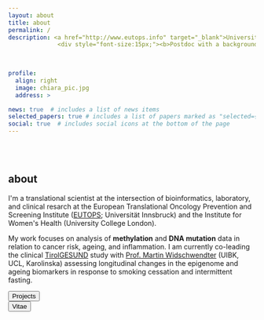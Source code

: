 ```yaml
---
layout: about
title: about
permalink: /
description: <a href="http://www.eutops.info" target="_blank">Universität Innsbruck</a> • <a href="http://www.ucl.ac.uk"" target="_blank">University College London<br></a>
              <div style="font-size:15px;"><b>Postdoc with a background in molecular medicine working on epigenetics, cellular ageing, and disease prevention. Particularly interested in the immune system.</b></div>
              
              

profile:
  align: right
  image: chiara_pic.jpg
  address: >

news: true  # includes a list of news items
selected_papers: true # includes a list of papers marked as "selected={true}"
social: true  # includes social icons at the bottom of the page
---
```


<br>
<br>

<h2>about</h2>

I'm a translational scientist at the intersection of bioinformatics, laboratory, and clinical resarch at the European Translational Oncology Prevention and Screening Institute (<a href="http://www.eutops.info" target = "_blank">EUTOPS</a>; Universität Innsbruck) and the Institute for Women's Health (University College London).

My work focuses on analysis of <b>methylation</b> and <b>DNA mutation</b> data in relation to cancer risk, ageing, and inflammation. I am currently co-leading the clinical <a href="/projects/1_project/">TirolGESUND</a> study with <a href="https://eutops.institute/institute/leadership" target="_blank">Prof. Martin Widschwendter</a> (UIBK, UCL, Karolinska) assessing longitudinal changes in the epigenome and ageing biomarkers in response to smoking cessation and intermittent fasting.

<div class="row justify-content-sm-center">
    <div class="col-sm-3 mt-3 mt-md-0">
    <a href="/projects" target="_blank">
<button class="button">Projects</button></a>
</div>

  <div class="col-sm-9 mt-3 mt-md-0">
<a href="/cv/"><button class="button">Vitae</button></a>
</div>
</div>

<br>
<br>